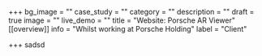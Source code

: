 +++
bg_image = ""
case_study = ""
category = ""
description = ""
draft = true
image = ""
live_demo = ""
title = "Website: Porsche AR Viewer"
[[overview]]
info = "Whilst working at Porsche Holding"
label = "Client"

+++
sadsd